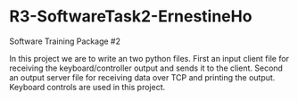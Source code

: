 # R3-SoftwareTask2-ErnestineHo  
Software Training Package #2

In this project we are to write an two python files. First an input client file for receiving the keyboard/controller output and sends it to the client. Second an output server file for receiving data over TCP and printing the output.
Keyboard controls are used in this project. 
